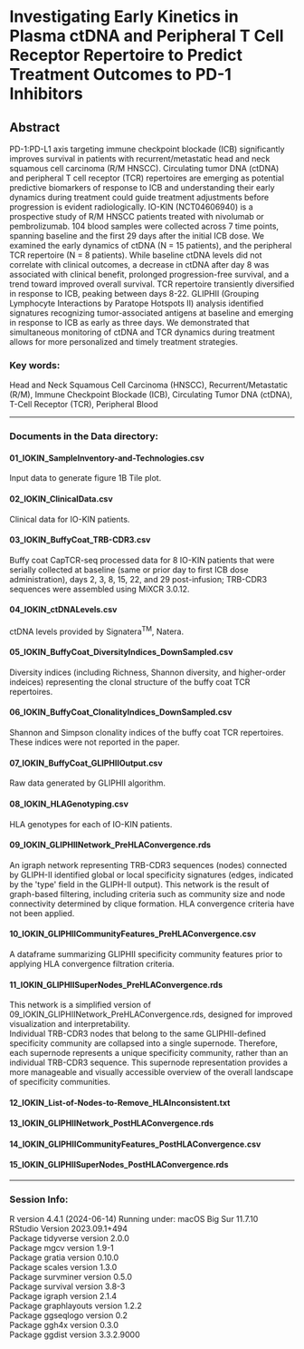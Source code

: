 # Investigating Early Kinetics in Plasma ctDNA and Peripheral T Cell Receptor Repertoire to Predict Treatment Outcomes to PD-1 Inhibitors
## Abstract
PD-1:PD-L1 axis targeting immune checkpoint blockade (ICB) significantly improves survival in patients with recurrent/metastatic head and neck squamous cell carcinoma (R/M HNSCC). Circulating tumor DNA (ctDNA) and peripheral T cell receptor (TCR) repertoires are emerging as potential predictive biomarkers of response to ICB and understanding their early dynamics during treatment could guide treatment adjustments before progression is evident radiologically. IO-KIN (NCT04606940) is a prospective study of R/M HNSCC patients treated with nivolumab or pembrolizumab. 104 blood samples were collected across 7 time points, spanning baseline and the first 29 days after the initial ICB dose. We examined the early dynamics of ctDNA (N = 15 patients), and the peripheral TCR repertoire (N = 8 patients). While baseline ctDNA levels did not correlate with clinical outcomes, a decrease in ctDNA after day 8 was associated with clinical benefit, prolonged progression-free survival, and a trend toward improved overall survival. TCR repertoire transiently diversified in response to ICB, peaking between days 8-22. GLIPHII (Grouping Lymphocyte Interactions by Paratope Hotspots II) analysis identified signatures recognizing tumor-associated antigens at baseline and emerging in response to ICB as early as three days. We demonstrated that simultaneous monitoring of ctDNA and TCR dynamics during treatment allows for more personalized and timely treatment strategies.

### Key words:
Head and Neck Squamous Cell Carcinoma (HNSCC), Recurrent/Metastatic (R/M), Immune Checkpoint Blockade (ICB), Circulating Tumor DNA (ctDNA), T-Cell Receptor (TCR), Peripheral Blood
***
### Documents in the Data directory:
#### 01_IOKIN_SampleInventory-and-Technologies.csv
Input data to generate figure 1B Tile plot. <br>

#### 02_IOKIN_ClinicalData.csv
Clinical data for IO-KIN patients. <br>

#### 03_IOKIN_BuffyCoat_TRB-CDR3.csv
Buffy coat CapTCR-seq processed data for 8 IO-KIN patients that were serially collected at baseline (same or prior day to first ICB dose administration), days 2, 3, 8, 15, 22, and 29 post-infusion; 
TRB-CDR3 sequences were assembled using MiXCR 3.0.12. <br>

#### 04_IOKIN_ctDNALevels.csv
ctDNA levels provided by Signatera<sup>TM</sup>, Natera.

#### 05_IOKIN_BuffyCoat_DiversityIndices_DownSampled.csv
Diversity indices (including Richness, Shannon diversity, and higher-order indeices) representing the clonal structure of the buffy coat TCR repertoires.

#### 06_IOKIN_BuffyCoat_ClonalityIndices_DownSampled.csv
Shannon and Simpson clonality indices of the buffy coat TCR repertoires.
These indices were not reported in the paper. <br>

#### 07_IOKIN_BuffyCoat_GLIPHIIOutput.csv
Raw data generated by GLIPHII algorithm.

#### 08_IOKIN_HLAGenotyping.csv
HLA genotypes for each of IO-KIN patients.

#### 09_IOKIN_GLIPHIINetwork_PreHLAConvergence.rds 
An igraph network representing TRB-CDR3 sequences (nodes) connected by GLIPH-II identified global or local specificity signatures (edges, indicated by the 'type' field in the GLIPH-II output). 
This network is the result of graph-based filtering, including criteria 
such as community size and node connectivity determined by clique formation. 
HLA convergence criteria have not been applied.

#### 10_IOKIN_GLIPHIICommunityFeatures_PreHLAConvergence.csv 
A dataframe summarizing GLIPHII specificity community features prior to applying HLA convergence filtration criteria.

#### 11_IOKIN_GLIPHIISuperNodes_PreHLAConvergence.rds 
This network is a simplified version of 09_IOKIN_GLIPHIINetwork_PreHLAConvergence.rds, designed for improved visualization and interpretability.  
Individual TRB-CDR3 nodes that belong to the same GLIPHII-defined specificity community are collapsed into a single supernode.
Therefore, each supernode represents a unique specificity community, rather than an individual TRB-CDR3 sequence. This supernode representation provides a more manageable and visually accessible overview of the overall landscape of specificity communities.

#### 12_IOKIN_List-of-Nodes-to-Remove_HLAInconsistent.txt
#### 13_IOKIN_GLIPHIINetwork_PostHLAConvergence.rds 
#### 14_IOKIN_GLIPHIICommunityFeatures_PostHLAConvergence.csv
#### 15_IOKIN_GLIPHIISuperNodes_PostHLAConvergence.rds
***
### Session Info:
R version 4.4.1 (2024-06-14) Running under: macOS Big Sur 11.7.10 <br>
RStudio Version 2023.09.1+494 <br>
Package tidyverse version 2.0.0 <br>
Package mgcv version 1.9-1 <br>
Package gratia version 0.10.0 <br>
Package scales version 1.3.0 <br> 
Package survminer version 0.5.0 <br>
Package survival version 3.8-3 <br>
Package igraph version 2.1.4 <br>
Package graphlayouts version 1.2.2 <br>
Package ggseqlogo version 0.2 <br>
Package ggh4x version 0.3.0 <br>
Package ggdist version 3.3.2.9000
